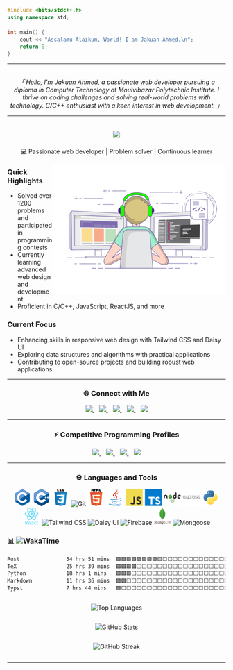 ```cpp
#include <bits/stdc++.h>
using namespace std;

int main() {
    cout << "Assalamu Alaikum, World! I am Jakuan Ahmed.\n";
    return 0;
}
```

<!-- Introduction -->
<hr/>
<p align="center">
  <br>
  <em>
    「 Hello, I'm Jakuan Ahmed, a passionate web developer pursuing a diploma in Computer Technology at Moulvibazar Polytechnic Institute. I thrive on coding challenges and solving real-world problems with technology. C/C++ enthusiast with a keen interest in web development. 」
  </em>
  <br>
</p>
<hr/>

<!-- Typing Animation -->
<h2 align="center">
  <a href="https://git.io/typing-svg">
    <img src="https://readme-typing-svg.herokuapp.com?lines=I+am+Jakuan+Ahmed;I+aspire+to+be+a+Software+Engineer;Currently+learning+advanced+web+development;Passionate+about+problem-solving+and+programming;">
  </a>
</h2>

<!-- Overview Section -->
<p align="center">
  💻 Passionate web developer | Problem solver | Continuous learner
</p>

<!-- Profile Image -->
<img align="right" alt="Coding" width="400" src="https://raw.githubusercontent.com/devSouvik/devSouvik/master/gif3.gif">

<!-- Quick Highlights -->
<h3>Quick Highlights</h3>
<ul>
  <li>Solved over 1200 problems and participated in programming contests</li>
  <li>Currently learning advanced web design and development</li>
  <li>Proficient in C/C++, JavaScript, ReactJS, and more</li>
</ul>

<!-- Current Focus -->
<h3>Current Focus</h3>
<ul>
  <li>Enhancing skills in responsive web design with Tailwind CSS and Daisy UI</li>
  <li>Exploring data structures and algorithms with practical applications</li>
  <li>Contributing to open-source projects and building robust web applications</li>
</ul>

<hr />

<!-- Connect with Me -->
<h3 align="center">🌐 Connect with Me</h3>
<p align="center">
  <a href="mailto:jakuanultimate777@gmail.com">
    <img src="https://img.shields.io/badge/Email-jakuanultimate777%40gmail.com-red?style=flat-square&logo=gmail">
  </a>&nbsp;&nbsp;
  <a href="https://www.linkedin.com/in/jakuanahmed7/">
    <img src="https://img.shields.io/badge/LinkedIn-Jakuan%20Ahmed-blue?style=flat-square&logo=linkedin">
  </a>&nbsp;&nbsp;
  <a href="https://www.facebook.com/fullinverse/">
    <img src="https://img.shields.io/badge/Facebook-Jakuan%20Ahmed-blue?style=flat-square&logo=facebook">
  </a>&nbsp;&nbsp;
  <a href="https://www.instagram.com/fullinverse/">
    <img src="https://img.shields.io/badge/Instagram-fullinverse-blue?style=flat-square&logo=instagram">
  </a>&nbsp;&nbsp;
  <a href="https://discord.gg/JAKUAN-AHMED">
    <img src="https://img.shields.io/badge/Discord-Jakuan%20Ahmed-blue?style=flat-square&logo=discord">
  </a>
</p>

<hr />

<!-- Competitive Programming Profiles -->
<h3 align="center">⚡ Competitive Programming Profiles</h3>
<p align="center">
  <a href="https://codeforces.com/profile/rollno_infinity">
    <img src="https://img.shields.io/badge/Codeforces-rollno_infinity-blue?style=flat-square&logo=codeforces">
  </a>&nbsp;&nbsp;
  <a href="https://www.hackerrank.com/profile/rollno_infinity">
    <img src="https://img.shields.io/badge/HackerRank-rollno_infinity-blue?style=flat-square&logo=hackerrank">
  </a>&nbsp;&nbsp;
  <a href="https://leetcode.com/u/nexxerjm111/">
    <img src="https://img.shields.io/badge/LeetCode-nexxerjm111-blue?style=flat-square&logo=leetcode">
  </a>&nbsp;&nbsp;
  <a href="https://www.codechef.com/users/dark_revenge">
    <img src="https://img.shields.io/badge/CodeChef-dark_revenge-blue?style=flat-square&logo=codechef">
  </a>
</p>

<hr />

<!-- Languages and Tools -->
<h3 align="center">⚙️ Languages and Tools</h3>
<p align="center">
  <img src="https://raw.githubusercontent.com/devicons/devicon/master/icons/c/c-original.svg" alt="C" width="40" height="40"/>
  <img src="https://raw.githubusercontent.com/devicons/devicon/master/icons/cplusplus/cplusplus-original.svg" alt="C++" width="40" height="40"/>
  <img src="https://raw.githubusercontent.com/devicons/devicon/master/icons/css3/css3-original-wordmark.svg" alt="CSS" width="40" height="40"/>
  <img src="https://www.vectorlogo.zone/logos/git-scm/git-scm-icon.svg" alt="Git" width="40" height="40"/>
  <img src="https://raw.githubusercontent.com/devicons/devicon/master/icons/html5/html5-original-wordmark.svg" alt="HTML5" width="40" height="40"/>
  <img src="https://raw.githubusercontent.com/devicons/devicon/master/icons/java/java-original.svg" alt="Java" width="40" height="40"/>
  <img src="https://raw.githubusercontent.com/devicons/devicon/master/icons/javascript/javascript-original.svg" alt="JavaScript" width="40" height="40"/>
  <img src="https://raw.githubusercontent.com/devicons/devicon/master/icons/typescript/typescript-original.svg" alt="TypeScript" width="40" height="40"/>
  <img src="https://raw.githubusercontent.com/devicons/devicon/master/icons/nodejs/nodejs-original-wordmark.svg" alt="Node.js" width="40" height="40"/>
  <img src="https://raw.githubusercontent.com/devicons/devicon/master/icons/express/express-original-wordmark.svg" alt="Express.js" width="40" height="40"/>
  <img src="https://raw.githubusercontent.com/devicons/devicon/master/icons/python/python-original.svg" alt="Python" width="40" height="40"/>
  <img src="https://raw.githubusercontent.com/devicons/devicon/master/icons/react/react-original-wordmark.svg" alt="React" width="40" height="40"/>
  <img src="https://www.vectorlogo.zone/logos/tailwindcss/tailwindcss-icon.svg" alt="Tailwind CSS" width="40" height="40"/>
  <img src="https://i.ibb.co/nCnXvB2/daisy.png" alt="Daisy UI" width="40" height="40"/>
  <img src="https://www.vectorlogo.zone/logos/firebase/firebase-icon.svg" alt="Firebase" width="40" height="40"/>
  <img src="https://raw.githubusercontent.com/devicons/devicon/master/icons/mongodb/mongodb-original-wordmark.svg" alt="MongoDB" width="40" height="40"/>
  <img src="https://avatars.githubusercontent.com/u/7552965?s=200&v=4" alt="Mongoose" width="40" height="40"/>
</p>


### :bar_chart: ![WakaTime](https://wakatime.com/badge/JAKUAN-AHMED/waka_67aa44ea-1176-470f-ae98-ae699e6e8d6c.svg)


<!--START_SECTION:waka-->

```txt
Rust               54 hrs 51 mins  🟩🟩🟩🟩🟩🟩🟩🟩🟨⬜⬜⬜⬜⬜⬜⬜⬜⬜⬜⬜⬜⬜⬜⬜⬜   33.79 %
TeX                25 hrs 39 mins  🟩🟩🟩🟩⬜⬜⬜⬜⬜⬜⬜⬜⬜⬜⬜⬜⬜⬜⬜⬜⬜⬜⬜⬜⬜   15.80 %
Python             18 hrs 1 mins   🟩🟩🟩⬜⬜⬜⬜⬜⬜⬜⬜⬜⬜⬜⬜⬜⬜⬜⬜⬜⬜⬜⬜⬜⬜   11.10 %
Markdown           11 hrs 36 mins  🟩🟩⬜⬜⬜⬜⬜⬜⬜⬜⬜⬜⬜⬜⬜⬜⬜⬜⬜⬜⬜⬜⬜⬜⬜   07.14 %
Typst              7 hrs 44 mins   🟩⬜⬜⬜⬜⬜⬜⬜⬜⬜⬜⬜⬜⬜⬜⬜⬜⬜⬜⬜⬜⬜⬜⬜⬜   04.76 %
```

<!-- GitHub Stats -->
<div style="display: flex; flex-direction: column; align-items: center;">
  <p align="center">
    <img src="https://github-readme-stats.vercel.app/api/top-langs/?username=JAKUAN-AHMED&layout=compact&hide=html&theme=radical" alt="Top Languages" />
  </p>

  <p align="center">
    <img src="https://github-readme-stats.vercel.app/api?username=JAKUAN-AHMED&show_icons=true&theme=radical" alt="GitHub Stats" />
  </p>

  <p align="center">
    <img src="https://github-readme-streak-stats.herokuapp.com/?user=JAKUAN-AHMED&theme=radical" alt="GitHub Streak" />
  </p>
</div>


<hr />
